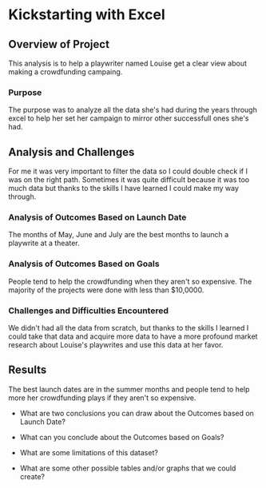 # Kickstarting with Excel

## Overview of Project
This analysis is to help a playwriter named Louise get a clear view about making a crowdfunding campaing.
### Purpose
The purpose was to analyze all the data she's had during the years through excel to help her set her campaign to mirror other successfull ones she's had.
## Analysis and Challenges
For me it was very important to filter the data so I could double check if I was on the right path. Sometimes it was quite difficult because it was too much data but thanks to the skills I have learned I could make my way through.
### Analysis of Outcomes Based on Launch Date
The months of May, June and July are the best months to launch a playwrite at a theater.
### Analysis of Outcomes Based on Goals
People tend to help the crowdfunding when they aren't so expensive. The majority of the projects were done with less than $10,0000.
### Challenges and Difficulties Encountered
We didn't had all the data from scratch, but thanks to the skills I learned I could take that data and acquire more data to have a more profound market research about Louise's playwrites and use this data at her favor.
## Results
The best launch dates are in the summer months and people tend to help more her crowdfunding plays if they aren't so expensive.
- What are two conclusions you can draw about the Outcomes based on Launch Date?

- What can you conclude about the Outcomes based on Goals?

- What are some limitations of this dataset?

- What are some other possible tables and/or graphs that we could create?
